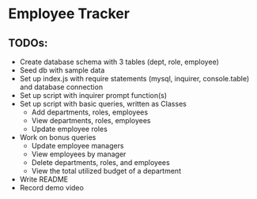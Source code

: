 # Employee Tracker

## TODOs:
- Create database schema with 3 tables (dept, role, employee)
- Seed db with sample data
- Set up index.js with require statements (mysql, inquirer, console.table) and database connection
- Set up script with inquirer prompt function(s)
- Set up script with basic queries, written as Classes
    * Add departments, roles, employees
    * View departments, roles, employees
    * Update employee roles
- Work on bonus queries
    * Update employee managers
    * View employees by manager
    * Delete departments, roles, and employees
    * View the total utilized budget of a department
- Write README
- Record demo video